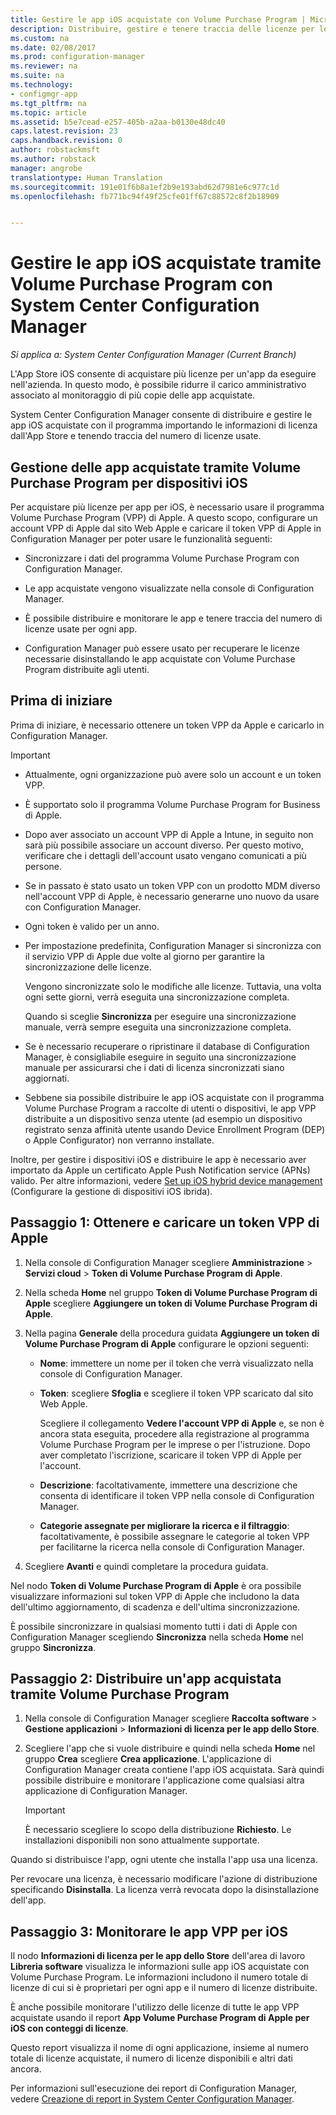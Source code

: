 ```yaml
---
title: Gestire le app iOS acquistate con Volume Purchase Program | Microsoft Docs
description: Distribuire, gestire e tenere traccia delle licenze per le app acquistate tramite l&quot;App Store iOS.
ms.custom: na
ms.date: 02/08/2017
ms.prod: configuration-manager
ms.reviewer: na
ms.suite: na
ms.technology:
- configmgr-app
ms.tgt_pltfrm: na
ms.topic: article
ms.assetid: b5e7cead-e257-405b-a2aa-b0130e48dc40
caps.latest.revision: 23
caps.handback.revision: 0
author: robstackmsft
ms.author: robstack
manager: angrobe
translationtype: Human Translation
ms.sourcegitcommit: 191e01f6b8a1ef2b9e193abd62d7981e6c977c1d
ms.openlocfilehash: fb771bc94f49f25cfe01ff67c88572c8f2b18909


---
```

# <a name="manage-volume-purchased-ios-apps-with-system-center-configuration-manager"></a>Gestire le app iOS acquistate tramite Volume Purchase Program con System Center Configuration Manager

*Si applica a: System Center Configuration Manager (Current Branch)*



 L'App Store iOS consente di acquistare più licenze per un'app da eseguire nell'azienda. In questo modo, è possibile ridurre il carico amministrativo associato al monitoraggio di più copie delle app acquistate.  

 System Center Configuration Manager consente di distribuire e gestire le app iOS acquistate con il programma importando le informazioni di licenza dall'App Store e tenendo traccia del numero di licenze usate.  

## <a name="manage-volume-purchased-apps-for-ios-devices"></a>Gestione delle app acquistate tramite Volume Purchase Program per dispositivi iOS  
 Per acquistare più licenze per app per iOS, è necessario usare il programma Volume Purchase Program (VPP) di Apple. A questo scopo, configurare un account VPP di Apple dal sito Web Apple e caricare il token VPP di Apple in Configuration Manager per poter usare le funzionalità seguenti:  

-   Sincronizzare i dati del programma Volume Purchase Program con Configuration Manager.  

-   Le app acquistate vengono visualizzate nella console di Configuration Manager.  

-   È possibile distribuire e monitorare le app e tenere traccia del numero di licenze usate per ogni app.  

-   Configuration Manager può essere usato per recuperare le licenze necessarie disinstallando le app acquistate con Volume Purchase Program distribuite agli utenti.  

## <a name="before-you-start"></a>Prima di iniziare  
 Prima di iniziare, è necessario ottenere un token VPP da Apple e caricarlo in Configuration Manager.  

> [!IMPORTANT]  
>  -   Attualmente, ogni organizzazione può avere solo un account e un token VPP.  
> -   È supportato solo il programma Volume Purchase Program for Business di Apple.  
> -   Dopo aver associato un account VPP di Apple a Intune, in seguito non sarà più possibile associare un account diverso. Per questo motivo, verificare che i dettagli dell'account usato vengano comunicati a più persone.  
> -   Se in passato è stato usato un token VPP con un prodotto MDM diverso nell'account VPP di Apple, è necessario generarne uno nuovo da usare con Configuration Manager.  
> -   Ogni token è valido per un anno.  
> -   Per impostazione predefinita, Configuration Manager si sincronizza con il servizio VPP di Apple due volte al giorno per garantire la sincronizzazione delle licenze.  
>   
>      Vengono sincronizzate solo le modifiche alle licenze. Tuttavia, una volta ogni sette giorni, verrà eseguita una sincronizzazione completa.  
>   
>      Quando si sceglie **Sincronizza** per eseguire una sincronizzazione manuale, verrà sempre eseguita una sincronizzazione completa.  
> -   Se è necessario recuperare o ripristinare il database di Configuration Manager, è consigliabile eseguire in seguito una sincronizzazione manuale per assicurarsi che i dati di licenza sincronizzati siano aggiornati.  
> -   Sebbene sia possibile distribuire le app iOS acquistate con il programma Volume Purchase Program a raccolte di utenti o dispositivi, le app VPP distribuite a un dispositivo senza utente (ad esempio un dispositivo registrato senza affinità utente usando Device Enrollment Program (DEP) o Apple Configurator) non verranno installate.  

 Inoltre, per gestire i dispositivi iOS e distribuire le app è necessario aver importato da Apple un certificato Apple Push Notification service (APNs) valido. Per altre informazioni, vedere [Set up iOS hybrid device management](../../mdm/deploy-use/enroll-hybrid-ios-mac.md) (Configurare la gestione di dispositivi iOS ibrida).  

## <a name="step-1---to-get-and-upload-an-apple-vpp-token"></a>Passaggio 1: Ottenere e caricare un token VPP di Apple  

1.  Nella console di Configuration Manager scegliere **Amministrazione** > **Servizi cloud** > **Token di Volume Purchase Program di Apple**.   

3.  Nella scheda **Home** nel gruppo **Token di Volume Purchase Program di Apple** scegliere **Aggiungere un token di Volume Purchase Program di Apple**.  

4.  Nella pagina **Generale** della procedura guidata **Aggiungere un token di Volume Purchase Program di Apple** configurare le opzioni seguenti:   

    -   **Nome**: immettere un nome per il token che verrà visualizzato nella console di Configuration Manager.  

    -   **Token**: scegliere **Sfoglia** e scegliere il token VPP scaricato dal sito Web Apple.  

         Scegliere il collegamento **Vedere l'account VPP di Apple** e, se non è ancora stata eseguita, procedere alla registrazione al programma Volume Purchase Program per le imprese o per l'istruzione. Dopo aver completato l'iscrizione, scaricare il token VPP di Apple per l'account.  

    -   **Descrizione**: facoltativamente, immettere una descrizione che consenta di identificare il token VPP nella console di Configuration Manager.  

    -   **Categorie assegnate per migliorare la ricerca e il filtraggio**: facoltativamente, è possibile assegnare le categorie al token VPP per facilitarne la ricerca nella console di Configuration Manager.  

5.  Scegliere **Avanti** e quindi completare la procedura guidata.  

Nel nodo **Token di Volume Purchase Program di Apple** è ora possibile visualizzare informazioni sul token VPP di Apple che includono la data dell'ultimo aggiornamento, di scadenza e dell'ultima sincronizzazione.

È possibile sincronizzare in qualsiasi momento tutti i dati di Apple con Configuration Manager scegliendo **Sincronizza** nella scheda **Home** nel gruppo **Sincronizza**.  

## <a name="step-2---deploy-a-volume-purchased-app"></a>Passaggio 2: Distribuire un'app acquistata tramite Volume Purchase Program  

1.  Nella console di Configuration Manager scegliere **Raccolta software** > **Gestione applicazioni** > **Informazioni di licenza per le app dello Store**.  

3.  Scegliere l'app che si vuole distribuire e quindi nella scheda **Home** nel gruppo **Crea** scegliere **Crea applicazione**.
L'applicazione di Configuration Manager creata contiene l'app iOS acquistata. Sarà quindi possibile distribuire e monitorare l'applicazione come qualsiasi altra applicazione di Configuration Manager.

    > [!IMPORTANT]  
    > È necessario scegliere lo scopo della distribuzione **Richiesto**. Le installazioni disponibili non sono attualmente supportate.

 Quando si distribuisce l'app, ogni utente che installa l'app usa una licenza.  

 Per revocare una licenza, è necessario modificare l'azione di distribuzione specificando **Disinstalla**. La licenza verrà revocata dopo la disinstallazione dell'app.  

## <a name="step-3---monitor-ios-vpp-apps"></a>Passaggio 3: Monitorare le app VPP per iOS  
 Il nodo **Informazioni di licenza per le app dello Store** dell'area di lavoro **Libreria software** visualizza le informazioni sulle app iOS acquistate con Volume Purchase Program. Le informazioni includono il numero totale di licenze di cui si è proprietari per ogni app e il numero di licenze distribuite.

 È anche possibile monitorare l'utilizzo delle licenze di tutte le app VPP acquistate usando il report **App Volume Purchase Program di Apple per iOS con conteggi di licenze**.  

 Questo report visualizza il nome di ogni applicazione, insieme al numero totale di licenze acquistate, il numero di licenze disponibili e altri dati ancora.  

 Per informazioni sull'esecuzione dei report di Configuration Manager, vedere [Creazione di report in System Center Configuration Manager](../../core/servers/manage/reporting.md).  



<!--HONumber=Feb17_HO2-->


